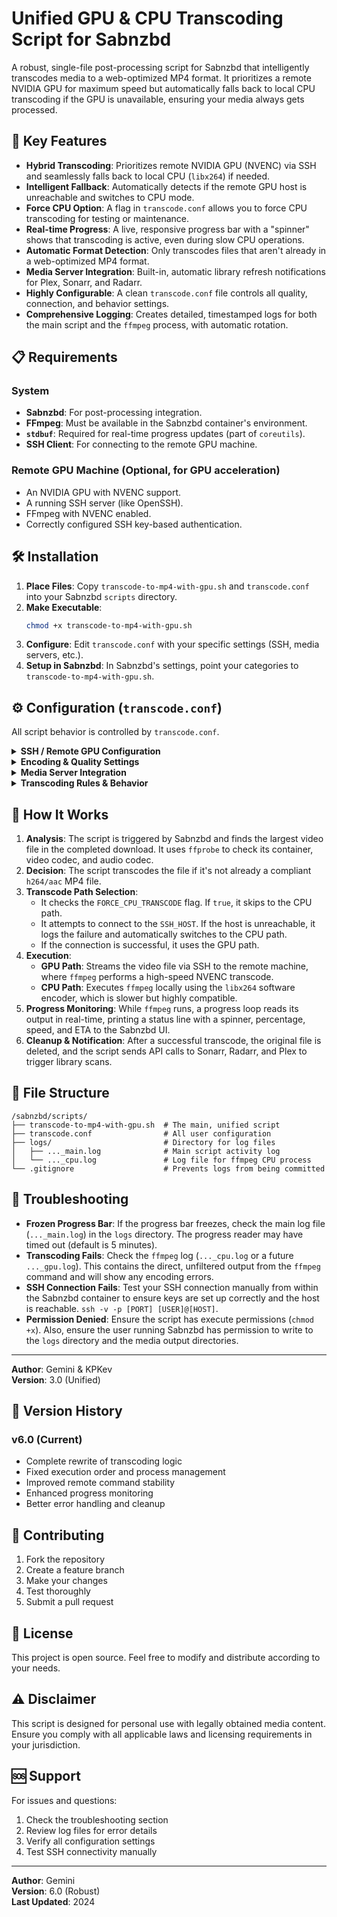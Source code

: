 # Unified GPU & CPU Transcoding Script for Sabnzbd

A robust, single-file post-processing script for Sabnzbd that intelligently transcodes media to a web-optimized MP4 format. It prioritizes a remote NVIDIA GPU for maximum speed but automatically falls back to local CPU transcoding if the GPU is unavailable, ensuring your media always gets processed.

## 🚀 Key Features

- **Hybrid Transcoding**: Prioritizes remote NVIDIA GPU (NVENC) via SSH and seamlessly falls back to local CPU (`libx264`) if needed.
- **Intelligent Fallback**: Automatically detects if the remote GPU host is unreachable and switches to CPU mode.
- **Force CPU Option**: A flag in `transcode.conf` allows you to force CPU transcoding for testing or maintenance.
- **Real-time Progress**: A live, responsive progress bar with a "spinner" shows that transcoding is active, even during slow CPU operations.
- **Automatic Format Detection**: Only transcodes files that aren't already in a web-optimized MP4 format.
- **Media Server Integration**: Built-in, automatic library refresh notifications for Plex, Sonarr, and Radarr.
- **Highly Configurable**: A clean `transcode.conf` file controls all quality, connection, and behavior settings.
- **Comprehensive Logging**: Creates detailed, timestamped logs for both the main script and the `ffmpeg` process, with automatic rotation.

## 📋 Requirements

### System
- **Sabnzbd**: For post-processing integration.
- **FFmpeg**: Must be available in the Sabnzbd container's environment.
- **`stdbuf`**: Required for real-time progress updates (part of `coreutils`).
- **SSH Client**: For connecting to the remote GPU machine.

### Remote GPU Machine (Optional, for GPU acceleration)
- An NVIDIA GPU with NVENC support.
- A running SSH server (like OpenSSH).
- FFmpeg with NVENC enabled.
- Correctly configured SSH key-based authentication.

## 🛠️ Installation

1.  **Place Files**: Copy `transcode-to-mp4-with-gpu.sh` and `transcode.conf` into your Sabnzbd `scripts` directory.
2.  **Make Executable**:
    ```bash
    chmod +x transcode-to-mp4-with-gpu.sh
    ```
3.  **Configure**: Edit `transcode.conf` with your specific settings (SSH, media servers, etc.).
4.  **Setup in Sabnzbd**: In Sabnzbd's settings, point your categories to `transcode-to-mp4-with-gpu.sh`.

## ⚙️ Configuration (`transcode.conf`)

All script behavior is controlled by `transcode.conf`.

<details>
<summary><strong>SSH / Remote GPU Configuration</strong></summary>

```bash
# IP or hostname of Windows box running NVENC
SSH_HOST="192.168.7.16"
# SSH port (22 by default)
SSH_PORT="22"
# SSH login user
SSH_USER="12227"
# Private key path inside container
SSH_KEY="/config/.ssh/id_rsa"
```
</details>

<details>
<summary><strong>Encoding & Quality Settings</strong></summary>

```bash
# Average bitrate target (VBR-HQ) for GPU
BITRATE_TARGET="6M"
# Peak maxrate for GPU
BITRATE_MAX="8M"
# Rate-control buffer for GPU
BITRATE_BUFSIZE="16M"
# Max output resolution (widthxheight)
RESOLUTION_MAX="1920x1080"
# Quality preset for h264_nvenc (p1-p7, p4 is a good balance)
NVENC_PRESET="p4"
```
</details>

<details>
<summary><strong>Media Server Integration</strong></summary>

```bash
SONARR_URL="http://sonarr:8989"
SONARR_API_KEY="your_api_key"
RADARR_URL="http://radarr:7878"
RADARR_API_KEY="your_api_key"
PLEX_URL="http://plex:32400"
PLEX_TOKEN="your_plex_token"
PLEX_SECTION_ID_TV="2"
PLEX_SECTION_ID_MOVIES="1"
```
</details>

<details>
<summary><strong>Transcoding Rules & Behavior</strong></summary>

```bash
# Set to "true" to skip the GPU check and force local CPU transcoding.
# Default: false
FORCE_CPU_TRANSCODE="true"

# (Currently Ineffective) Set to "true" to attempt VAAPI hardware
# acceleration on the local CPU (e.g., on a Synology NAS).
# Requires docker access to /dev/dri.
# Default: false
ENABLE_CPU_HW_ACCEL="true"

# A space-separated list of video codecs to transcode.
SOURCE_CODECS="h265 hevc"

# Set to "true" to transcode Matroska (.mkv) files.
CONVERT_MKV="true"

# Any video file smaller than this size (in bytes) will be skipped.
# Default is 100MB (104857600).
MIN_SIZE="104857600"
```
</details>


## 🔄 How It Works

1.  **Analysis**: The script is triggered by Sabnzbd and finds the largest video file in the completed download. It uses `ffprobe` to check its container, video codec, and audio codec.
2.  **Decision**: The script transcodes the file if it's not already a compliant `h264/aac` MP4 file.
3.  **Transcode Path Selection**:
    - It checks the `FORCE_CPU_TRANSCODE` flag. If `true`, it skips to the CPU path.
    - It attempts to connect to the `SSH_HOST`. If the host is unreachable, it logs the failure and automatically switches to the CPU path.
    - If the connection is successful, it uses the GPU path.
4.  **Execution**:
    - **GPU Path**: Streams the video file via SSH to the remote machine, where `ffmpeg` performs a high-speed NVENC transcode.
    - **CPU Path**: Executes `ffmpeg` locally using the `libx264` software encoder, which is slower but highly compatible.
5.  **Progress Monitoring**: While `ffmpeg` runs, a progress loop reads its output in real-time, printing a status line with a spinner, percentage, speed, and ETA to the Sabnzbd UI.
6.  **Cleanup & Notification**: After a successful transcode, the original file is deleted, and the script sends API calls to Sonarr, Radarr, and Plex to trigger library scans.

## 📁 File Structure

```
/sabnzbd/scripts/
├── transcode-to-mp4-with-gpu.sh  # The main, unified script
├── transcode.conf                # All user configuration
├── logs/                         # Directory for log files
│   ├── ..._main.log              # Main script activity log
│   └── ..._cpu.log               # Log file for ffmpeg CPU process
└── .gitignore                    # Prevents logs from being committed
```

## 🐛 Troubleshooting

- **Frozen Progress Bar**: If the progress bar freezes, check the main log file (`..._main.log`) in the `logs` directory. The progress reader may have timed out (default is 5 minutes).
- **Transcoding Fails**: Check the `ffmpeg` log (`..._cpu.log` or a future `..._gpu.log`). This contains the direct, unfiltered output from the `ffmpeg` command and will show any encoding errors.
- **SSH Connection Fails**: Test your SSH connection manually from within the Sabnzbd container to ensure keys are set up correctly and the host is reachable. `ssh -v -p [PORT] [USER]@[HOST]`.
- **Permission Denied**: Ensure the script has execute permissions (`chmod +x`). Also, ensure the user running Sabnzbd has permission to write to the `logs` directory and the media output directories.

---
**Author**: Gemini & KPKev  
**Version**: 3.0 (Unified)

## 📝 Version History

### v6.0 (Current)
- Complete rewrite of transcoding logic
- Fixed execution order and process management
- Improved remote command stability
- Enhanced progress monitoring
- Better error handling and cleanup

## 🤝 Contributing

1. Fork the repository
2. Create a feature branch
3. Make your changes
4. Test thoroughly
5. Submit a pull request

## 📄 License

This project is open source. Feel free to modify and distribute according to your needs.

## ⚠️ Disclaimer

This script is designed for personal use with legally obtained media content. Ensure you comply with all applicable laws and licensing requirements in your jurisdiction.

## 🆘 Support

For issues and questions:
1. Check the troubleshooting section
2. Review log files for error details
3. Verify all configuration settings
4. Test SSH connectivity manually

---

**Author**: Gemini  
**Version**: 6.0 (Robust)  
**Last Updated**: 2024 
